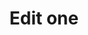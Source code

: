 ---
title: Edit one
tags: ["edit", "one", "pen", "pencil", "writing", "revision", "modify", "change"]
icon: edit-one
svg: '<svg xmlns="http://www.w3.org/2000/svg" width="24" height="24" fill="none" viewBox="0 0 24 24" stroke-width="1.5" stroke-linecap="round" stroke-linejoin="round" stroke="currentColor"><path d="M9.533 11.15A1.823 1.823 0 0 0 9 12.438V15h2.578c.483 0 .947-.192 1.289-.534l7.6-7.604a1.822 1.822 0 0 0 0-2.577l-.751-.751a1.822 1.822 0 0 0-2.578 0L9.533 11.15Z"/><path d="M21 12c0 4.243 0 6.364-1.318 7.682C18.364 21 16.242 21 12 21c-4.243 0-6.364 0-7.682-1.318C3 18.364 3 16.242 3 12c0-4.243 0-6.364 1.318-7.682C5.636 3 7.758 3 12 3"/></svg>'
---